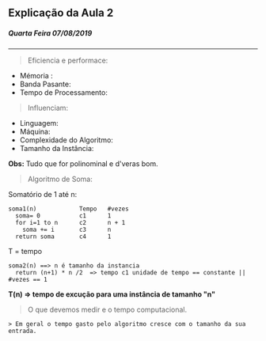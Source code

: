 ## Explicação da Aula 2
##### Quarta Feira 07/08/2019

---

> Eficiencia e performace:

- Mémoria :
- Banda Pasante:
- Tempo de Processamento:

> Influenciam:

- Linguagem:
- Máquina:
- Complexidade do Algoritmo:
- Tamanho da Instância:

**Obs:** Tudo que for polinominal e d'veras bom.


> Algoritmo de Soma:

Somatório de 1 até n:
```
soma1(n)            Tempo   #vezes
  soma= 0           c1      1
  for i=1 to n      c2      n + 1
    soma += i       c3      n
  return soma       c4      1
```
T = tempo

```
soma2(n) ==> n é tamanho da instancia
  return (n+1) * n /2  => tempo c1 unidade de tempo == constante || #vezes == 1
```
**T(n) => tempo de excução para uma instância de tamanho "n"**

> O que devemos medir e o tempo computacional. 
    
    > Em geral o tempo gasto pelo algoritmo cresce com o tamanho da sua entrada.
      
